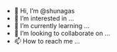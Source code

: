 - 👋 Hi, I’m @shunagas
- 👀 I’m interested in ...
- 🌱 I’m currently learning ...
- 💞️ I’m looking to collaborate on ...
- 📫 How to reach me ...

<!---
shunagas/shunagas is a ✨ special ✨ repository because its `README.md` (this file) appears on your GitHub profile.
You can click the Preview link to take a look at your changes.
--->
